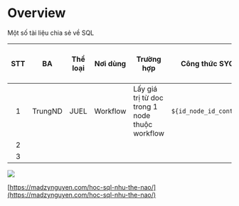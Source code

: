 # Overview

Một số tài liệu chia sẻ về SQL&#x20;

| STT | BA      | Thể loại | Nơi dùng | Trường hợp                                     | Công thức SYQL          | Ví dụ thực tế | Nguồn | Ghi chú |
| :-: | ------- | -------- | -------- | ---------------------------------------------- | ----------------------- | ------------- | ----- | ------- |
|  1  | TrungND | JUEL     | Workflow | Lấy giá trị từ doc trong 1 node thuộc workflow | `${id_node_id_control}` |               |       |         |
|  2  |         |          |          |                                                |                         |               |       |         |
|  3  |         |          |          |                                                |                         |               |       |         |

![](<../.gitbook/assets/image (89).png>)

[https://madzynguyen.com/hoc-sql-nhu-the-nao/](https://madzynguyen.com/hoc-sql-nhu-the-nao/)
